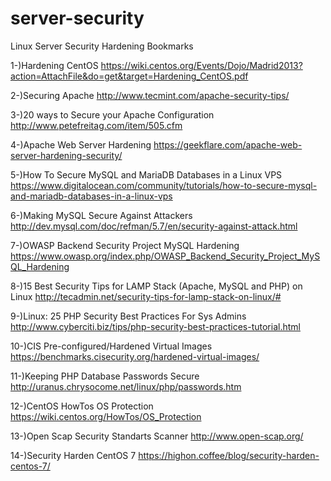 # server-security
Linux Server Security Hardening Bookmarks

1-)Hardening CentOS
https://wiki.centos.org/Events/Dojo/Madrid2013?action=AttachFile&do=get&target=Hardening_CentOS.pdf

2-)Securing Apache
http://www.tecmint.com/apache-security-tips/

3-)20 ways to Secure your Apache Configuration
http://www.petefreitag.com/item/505.cfm

4-)Apache Web Server Hardening
https://geekflare.com/apache-web-server-hardening-security/

5-)How To Secure MySQL and MariaDB Databases in a Linux VPS
https://www.digitalocean.com/community/tutorials/how-to-secure-mysql-and-mariadb-databases-in-a-linux-vps

6-)Making MySQL Secure Against Attackers
http://dev.mysql.com/doc/refman/5.7/en/security-against-attack.html

7-)OWASP Backend Security Project MySQL Hardening
https://www.owasp.org/index.php/OWASP_Backend_Security_Project_MySQL_Hardening

8-)15 Best Security Tips for LAMP Stack (Apache, MySQL and PHP) on Linux
http://tecadmin.net/security-tips-for-lamp-stack-on-linux/#

9-)Linux: 25 PHP Security Best Practices For Sys Admins
http://www.cyberciti.biz/tips/php-security-best-practices-tutorial.html

10-)CIS Pre-configured/Hardened Virtual Images
https://benchmarks.cisecurity.org/hardened-virtual-images/

11-)Keeping PHP Database Passwords Secure
http://uranus.chrysocome.net/linux/php/passwords.htm

12-)CentOS HowTos OS Protection 
https://wiki.centos.org/HowTos/OS_Protection

13-)Open Scap Security Standarts Scanner
http://www.open-scap.org/

14-)Security Harden CentOS 7
https://highon.coffee/blog/security-harden-centos-7/


